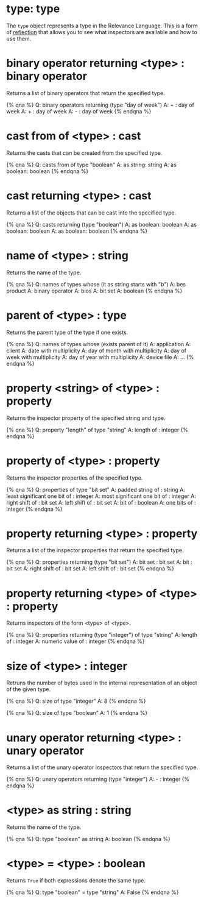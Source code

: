 # type: type

The `type` object represents a type in the Relevance Language. This is a form of [reflection](https://en.wikipedia.org/wiki/Reflection_%28computer_programming%29) that allows you to see what inspectors are available and how to use them.

# binary operator returning &lt;type&gt; : binary operator

Returns a list of binary operators that return the specified type.

{% qna %}
Q: binary operators returning (type "day of week")
A: <day of week> + <time interval>: day of week
A: <time interval> + <day of week>: day of week
A: <day of week> - <time interval>: day of week
{% endqna %}

# cast from of &lt;type&gt; : cast

Returns the casts that can be created from the specified type.

{% qna %}
Q: casts from of type "boolean"
A: <boolean> as string: string
A: <boolean> as boolean: boolean
{% endqna %}

# cast returning &lt;type&gt; : cast

Returns a list of the objects that can be cast into the specified type.

{% qna %}
Q: casts returning (type "boolean")
A: <string> as boolean: boolean
A: <boolean> as boolean: boolean
A: <json value> as boolean: boolean
{% endqna %}

# name of &lt;type&gt; : string

Returns the name of the type.

{% qna %}
Q: names of types whose (it as string starts with "b")
A: bes product
A: binary operator
A: bios
A: bit set
A: boolean
{% endqna %}

# parent of &lt;type&gt; : type

Returns the parent type of the type if one exists.

{% qna %}
Q: names of types whose (exists parent of it)
A: application
A: client
A: date with multiplicity
A: day of month with multiplicity
A: day of week with multiplicity
A: day of year with multiplicity
A: device file
A: ...
{% endqna %}

# property &lt;string&gt; of &lt;type&gt; : property

Returns the inspector property of the specified string and type.

{% qna %}
Q: property "length" of type "string"
A: length of <string>: integer
{% endqna %}

# property of &lt;type&gt; : property

Returns the inspector properties of the specified type.

{% qna %}
Q: properties of type "bit set"
A: padded string of <bit set>: string
A: least significant one bit of <bit set>: integer
A: most significant one bit of <bit set>: integer
A: right shift <integer> of <bit set>: bit set
A: left shift <integer> of <bit set>: bit set
A: bit <integer> of <bit set>: boolean
A: one bits of <bit set>: integer
{% endqna %}

# property returning &lt;type&gt; : property

Returns a list of the inspector properties that return the specified type.

{% qna %}
Q: properties returning (type "bit set")
A: bit set <string>: bit set
A: bit <integer>: bit set
A: right shift <integer> of <bit set>: bit set
A: left shift <integer> of <bit set>: bit set
{% endqna %}

# property returning &lt;type&gt; of &lt;type&gt; : property

Returns inspectors of the form &lt;type&gt; of &lt;type&gt;.

{% qna %}
Q: properties returning (type "integer") of type "string"
A: length of <string>: integer
A: numeric value of <string>: integer
{% endqna %}

# size of &lt;type&gt; : integer

Retruns the number of bytes used in the internal representation of an object of the given type.

{% qna %}
Q: size of type "integer"
A: 8
{% endqna %}

{% qna %}
Q: size of type "boolean"
A: 1
{% endqna %}

# unary operator returning &lt;type&gt; : unary operator

Returns a list of the unary operator inspectors that return the specified type.

{% qna %}
Q: unary operators returning (type "integer")
A: - <integer>: integer
{% endqna %}

# &lt;type&gt; as string : string

Returns the name of the type.

{% qna %}
Q: type "boolean" as string
A: boolean
{% endqna %}

# &lt;type&gt; = &lt;type&gt; : boolean

Returns `True` if both expressions denote the same type.

{% qna %}
Q: type "boolean"  = type "string"
A: False
{% endqna %}
